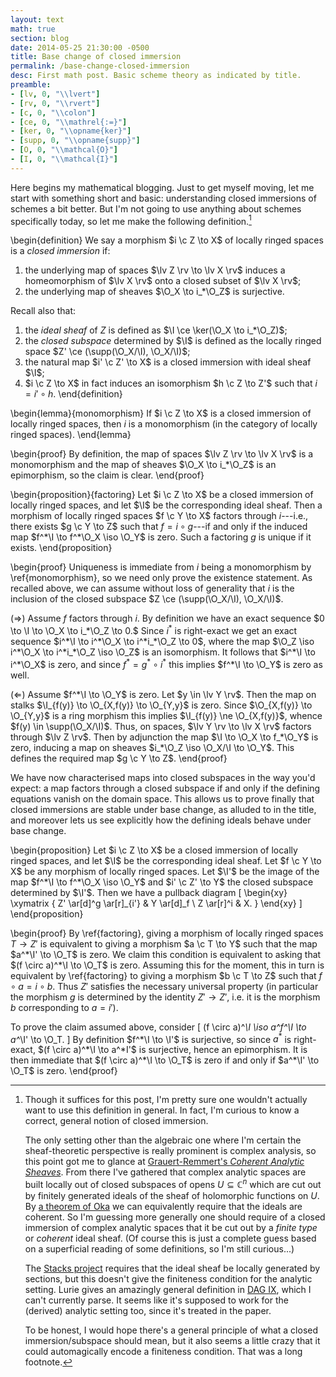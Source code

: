```yaml
---
layout: text
math: true
section: blog
date: 2014-05-25 21:30:00 -0500
title: Base change of closed immersion
permalink: /base-change-closed-immersion
desc: First math post. Basic scheme theory as indicated by title.
preamble:
- [lv, 0, "\\lvert"]
- [rv, 0, "\\rvert"]
- [c, 0, "\\colon"]
- [ce, 0, "\\mathrel{:=}"]
- [ker, 0, "\\opname{ker}"]
- [supp, 0, "\\opname{supp}"]
- [O, 0, "\\mathcal{O}"]
- [I, 0, "\\mathcal{I}"]
---
```


Here begins my mathematical blogging. Just to get myself moving, let
me start with something short and basic: understanding closed
immersions of schemes a bit better. But I'm not going to use anything
about schemes specifically today, so let me make the following
definition.[^immersion-general]

\begin{definition}
We say a morphism $i \c Z \to X$ of locally ringed spaces is a
*closed immersion* if:

1. the underlying map of spaces $\lv Z \rv \to \lv X \rv$ induces a
   homeomorphism of $\lv X \rv$ onto a closed subset of $\lv X
   \rv$;
2. the underlying map of sheaves $\O_X \to i_*\O_Z$ is
   surjective.

Recall also that:

1. the *ideal sheaf* of $Z$ is defined as $\I \ce \ker(\O_X
   \to i_*\O_Z)$;
2. the *closed subspace* determined by $\I$ is defined as the
   locally ringed space $Z' \ce (\supp(\O_X/\I),
   \O_X/\I)$;
3. the natural map $i' \c Z' \to X$ is a closed immersion with ideal
   sheaf $\I$;
4. $i \c Z \to X$ in fact induces an isomorphism $h \c Z \to Z'$
   such that $i = i' \circ h$.
\end{definition}

\begin{lemma}{monomorphism}
If $i \c Z \to X$ is a closed immersion of locally ringed spaces,
then $i$ is a monomorphism (in the category of locally ringed
spaces).
\end{lemma}

\begin{proof}
By definition, the map of spaces $\lv Z \rv \to \lv X \rv$ is a
monomorphism and the map of sheaves $\O_X \to i_*\O_Z$ is an
epimorphism, so the claim is clear.
\end{proof}

\begin{proposition}{factoring}
Let $i \c Z \to X$ be a closed immersion of locally ringed spaces,
and let $\I$ be the corresponding ideal sheaf. Then a morphism
of locally ringed spaces $f \c Y \to X$ factors through
$i$---i.e., there exists $g \c Y \to Z$ such that $f = i \circ
g$---if and only if the induced map $f^*\I \to f^*\O_X
\iso \O_Y$ is zero. Such a factoring $g$ is unique if it
exists.
\end{proposition}

\begin{proof}
Uniqueness is immediate from $i$ being a monomorphism by
\ref{monomorphism}, so we need only prove the existence statement. As
recalled above, we can assume without loss of generality that $i$ is
the inclusion of the closed subspace $Z \ce
(\supp(\O_X/\I), \O_X/\I)$.

($\Rightarrow$) Assume $f$ factors through $i$. By definition we have
an exact sequence $0 \to \I \to \O_X \to i_*\O_Z \to 0.$ Since $i^*$
is right-exact we get an exact sequence $i^*\I \to i^*\O_X \to
i^*i_*\O_Z \to 0$, where the map $\O_Z \iso i^*\O_X \to i^*i_*\O_Z
\iso \O_Z$ is an isomorphism. It follows that $i^*\I \to i^*\O_X$ is
zero, and since $f^* = g^* \circ i^*$ this implies $f^*\I \to \O_Y$ is
zero as well.

($\Leftarrow$) Assume $f^*\I \to \O_Y$ is zero. Let $y \in \lv Y
\rv$. Then the map on stalks $\I_{f(y)} \to \O_{X,f(y)} \to \O_{Y,y}$
is zero. Since $\O_{X,f(y)} \to \O_{Y,y}$ is a ring morphism this
implies $\I_{f(y)} \ne \O_{X,f(y)}$, whence $f(y) \in
\supp(\O_X/\I)$. Thus, on spaces, $\lv Y \rv \to \lv X \rv$ factors
through $\lv Z \rv$. Then by adjunction the map $\I \to \O_X \to
f_*\O_Y$ is zero, inducing a map on sheaves $i_*\O_Z \iso \O_X/\I \to
\O_Y$. This defines the required map $g \c Y \to Z$.  \end{proof}

We have now characterised maps into closed subspaces in the way you'd
expect: a map factors through a closed subspace if and only if the
defining equations vanish on the domain space. This allows us to prove
finally that closed immersions are stable under base change, as
alluded to in the title, and moreover lets us see explicitly how the
defining ideals behave under base change.

\begin{proposition}
Let $i \c Z \to X$ be a closed immersion of locally ringed spaces,
and let $\I$ be the corresponding ideal sheaf. Let $f \c Y \to
X$ be any morphism of locally ringed spaces. Let $\I'$ be the
image of the map $f^*\I \to f^*\O_X \iso \O_Y$ and
$i' \c Z' \to Y$ the closed subspace determined by $\I'$. Then
we have a pullback diagram
\[
\begin{xy}
\xymatrix {
 Z' \ar[d]^g \ar[r]_{i'} & Y \ar[d]_f \\
 Z \ar[r]^i & X.
}
\end{xy}
\]
\end{proposition}

\begin{proof}
By \ref{factoring}, giving a morphism of locally ringed spaces $T
\to Z'$ is equivalent to giving a morphism $a \c T \to Y$ such that
the map $a^*\I' \to \O_T$ is zero. We claim this condition
is equivalent to asking that $(f \circ a)^*\I \to \O_T$ is
zero. Assuming this for the moment, this in turn is equivalent by
\ref{factoring} to giving a morphism $b \c T \to Z$ such that $f
\circ a = i \circ b$. Thus $Z'$ satisfies the necessary universal
property (in particular the morphism $g$ is determined by the
identity $Z' \to Z'$, i.e. it is the morphism $b$ corresponding to
$a = i'$).

To prove the claim assumed above, consider
\[
(f \circ a)^*\I \iso a^*f^*\I \to a^*\I' \to \O_T.
\]
By definition $f^*\I \to \I'$ is surjective, so since $a^*$ is
right-exact, $(f \circ a)^*\I \to a^*I'$ is surjective, hence an
epimorphism. It is then immediate that $(f \circ a)^*\I \to \O_T$ is
zero if and only if $a^*\I' \to \O_T$ is zero.
\end{proof}


[^immersion-general]:
    Though it suffices for this post, I'm pretty sure one wouldn't
    actually want to use this definition in general. In fact, I'm
    curious to know a correct, general notion of closed immersion.

    The only setting other than the algebraic one where I'm certain
    the sheaf-theoretic perspective is really prominent is complex
    analysis, so this point got me to glance at [Grauert-Remmert's
    *Coherent Analytic Sheaves*][grauert-remmert]. From there I've
    gathered that complex analytic spaces are built locally out of
    closed subspaces of opens $U \subseteq \mathbb{C}^n$ which are cut
    out by finitely generated ideals of the sheaf of holomorphic
    functions on $U$. By [a theorem of Oka][oka] we can equivalently
    require that the ideals are coherent. So I'm guessing more
    generally one should require of a closed immersion of complex
    analytic spaces that it be cut out by a *finite type* or
    *coherent* ideal sheaf. (Of course this is just a complete guess
    based on a superficial reading of some definitions, so I'm still
    curious...)

    The [Stacks project][stacks-closed-immersion] requires that the
    ideal sheaf be locally generated by sections, but this doesn't
    give the finiteness condition for the analytic setting. Lurie
    gives an amazingly general definition in [DAG IX][dag-ix], which I
    can't currently parse. It seems like it's supposed to work for the
    (derived) analytic setting too, since it's treated in the paper.

    To be honest, I would hope there's a general principle of what a
    closed immersion/subspace should mean, but it also seems a little
    crazy that it could automagically encode a finiteness
    condition. That was a long footnote.



[grauert-remmert]: //books.google.com/books/about/Coherent_Analytic_Sheaves.html?id=HyCFQgAACAAJ
[oka]: //en.wikipedia.org/wiki/Oka_coherence_theorem
[stacks-closed-immersion]: //stacks.math.columbia.edu/tag/01HK
[dag-ix]: //www.math.harvard.edu/~lurie/papers/DAG-IX.pdf